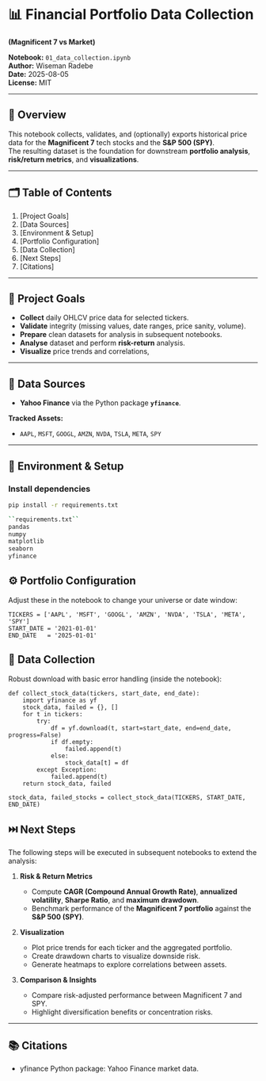 # 📊 Financial Portfolio Data Collection  
**(Magnificent 7 vs Market)**

**Notebook:** `01_data_collection.ipynb`  
**Author:** Wiseman Radebe  
**Date:** 2025-08-05  
**License:** MIT

---

## 🚀 Overview
This notebook collects, validates, and (optionally) exports historical price data for the **Magnificent 7** tech stocks and the **S&P 500 (SPY)**.  
The resulting dataset is the foundation for downstream **portfolio analysis**, **risk/return metrics**, and **visualizations**.

---

## 🗂️ Table of Contents
1. [Project Goals]
2. [Data Sources]
3. [Environment & Setup]
4. [Portfolio Configuration] 
5. [Data Collection]
6. [Next Steps]
7. [Citations]

---

## 🎯 Project Goals
- **Collect** daily OHLCV price data for selected tickers.
- **Validate** integrity (missing values, date ranges, price sanity, volume).
- **Prepare** clean datasets for analysis in subsequent notebooks.
- **Analyse** dataset and perform **risk-return** analysis.
- **Visualize** price trends and correlations,

---

## 🔎 Data Sources
- **Yahoo Finance** via the Python package **`yfinance`**.

**Tracked Assets:**
- `AAPL`, `MSFT`, `GOOGL`, `AMZN`, `NVDA`, `TSLA`, `META`, `SPY`

---

## 🧰 Environment & Setup

### Install dependencies
```bash
pip install -r requirements.txt

``requirements.txt``
pandas
numpy
matplotlib
seaborn
yfinance
```

## ⚙️ Portfolio Configuration
Adjust these in the notebook to change your universe or date window:
```
TICKERS = ['AAPL', 'MSFT', 'GOOGL', 'AMZN', 'NVDA', 'TSLA', 'META', 'SPY']
START_DATE = '2021-01-01'
END_DATE   = '2025-01-01'
```
## 🧲 Data Collection
Robust download with basic error handling (inside the notebook):

```
def collect_stock_data(tickers, start_date, end_date):
    import yfinance as yf
    stock_data, failed = {}, []
    for t in tickers:
        try:
            df = yf.download(t, start=start_date, end=end_date, progress=False)
            if df.empty:
                failed.append(t)
            else:
                stock_data[t] = df
        except Exception:
            failed.append(t)
    return stock_data, failed

stock_data, failed_stocks = collect_stock_data(TICKERS, START_DATE, END_DATE)
```

## ⏭️ Next Steps

The following steps will be executed in subsequent notebooks to extend the analysis:


1. **Risk & Return Metrics**  
   - Compute **CAGR (Compound Annual Growth Rate)**, **annualized volatility**, **Sharpe Ratio**, and **maximum drawdown**.  
   - Benchmark performance of the **Magnificent 7 portfolio** against the **S&P 500 (SPY)**.

2. **Visualization**  
   - Plot price trends for each ticker and the aggregated portfolio.  
   - Create drawdown charts to visualize downside risk.  
   - Generate heatmaps to explore correlations between assets.

3. **Comparison & Insights**  
   - Compare risk-adjusted performance between Magnificent 7 and SPY.  
   - Highlight diversification benefits or concentration risks.  

---


## 📚 Citations
- yfinance Python package: Yahoo Finance market data.
